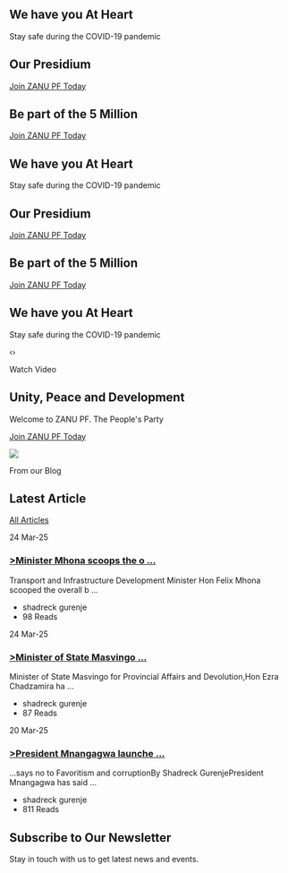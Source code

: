 ## We have you   At Heart

Stay safe during the COVID-19 pandemic

## Our   Presidium

[Join ZANU PF Today](https://www.zanupf.org.zw/become-a-member)

## Be part of the   5 Million

[Join ZANU PF Today](https://www.zanupf.org.zw/become-a-member)

## We have you   At Heart

Stay safe during the COVID-19 pandemic

## Our   Presidium

[Join ZANU PF Today](https://www.zanupf.org.zw/become-a-member)

## Be part of the   5 Million

[Join ZANU PF Today](https://www.zanupf.org.zw/become-a-member)

## We have you   At Heart

Stay safe during the COVID-19 pandemic

‹›

Watch Video

## Unity, Peace and Development

Welcome to ZANU PF. The People's Party

[Join ZANU PF Today](https://www.zanupf.org.zw/become-a-member)

![](https://www.zanupf.org.zw/assets/frontend/images/resource/video-image-1.jpg)

From our Blog

## Latest Article

[All Articles](https://www.zanupf.org.zw/news)

24 Mar-25

### [>Minister Mhona scoops the o ...](https://www.zanupf.org.zw/news/minister-mhona-scoops-the-overall-best-minister-award)

Transport and Infrastructure Development Minister Hon Felix Mhona scooped the overall b ...

- shadreck gurenje
- 98 Reads

24 Mar-25

### [>Minister of State Masvingo ...](https://www.zanupf.org.zw/news/minister-of-state-masvingo-for-provincial-affairs-and-devolutionhon-ezra-chadzamira-has-been-recognized-for-his-exceptional-work)

Minister of State Masvingo for Provincial Affairs and Devolution,Hon Ezra Chadzamira ha ...

- shadreck gurenje
- 87 Reads

20 Mar-25

### [>President Mnangagwa launche ...](https://www.zanupf.org.zw/news/president-mnangagwa-launches-the-youth-empowerment-scheme)

…says no to Favoritism and corruptionBy Shadreck GurenjePresident Mnangagwa has said ...

- shadreck gurenje
- 811 Reads

## Subscribe to Our Newsletter

Stay in touch with us to get latest news and events.